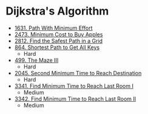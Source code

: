 # Dijkstra's Algorithm

- [1631. Path With Minimum Effort](https://leetcode.com/problems/path-with-minimum-effort/description)
- [2473. Minimum Cost to Buy Apples](https://leetcode.com/problems/minimum-cost-to-buy-apples/description)
- [2812. Find the Safest Path in a Grid](https://leetcode.com/problems/find-the-safest-path-in-a-grid/description)
- [864. Shortest Path to Get All Keys](https://leetcode.com/problems/shortest-path-to-get-all-keys/description/)
  - Hard
- [499. The Maze III](https://leetcode.com/problems/the-maze-iii/description/)
  - Hard
- [2045. Second Minimum Time to Reach Destination](https://leetcode.com/problems/second-minimum-time-to-reach-destination/description)
  - Hard
- [3341. Find Minimum Time to Reach Last Room I](https://leetcode.com/problems/find-minimum-time-to-reach-last-room-i/description/)
  - Medium
- [3342. Find Minimum Time to Reach Last Room II](https://leetcode.com/problems/find-minimum-time-to-reach-last-room-ii/description/)
  - Medium